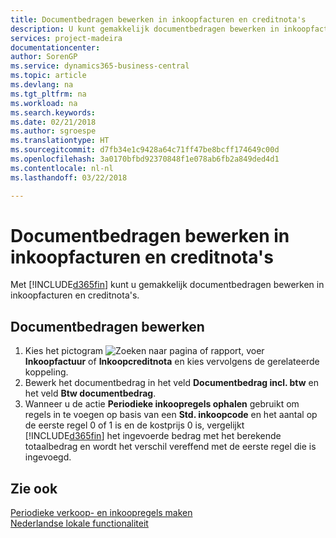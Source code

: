 ```yaml
---
title: Documentbedragen bewerken in inkoopfacturen en creditnota's
description: U kunt gemakkelijk documentbedragen bewerken in inkoopfacturen en creditnota's.
services: project-madeira
documentationcenter: 
author: SorenGP
ms.service: dynamics365-business-central
ms.topic: article
ms.devlang: na
ms.tgt_pltfrm: na
ms.workload: na
ms.search.keywords: 
ms.date: 02/21/2018
ms.author: sgroespe
ms.translationtype: HT
ms.sourcegitcommit: d7fb34e1c9428a64c71ff47be8bcff174649c00d
ms.openlocfilehash: 3a0170bfbd92370848f1e078ab6fb2a849ded4d1
ms.contentlocale: nl-nl
ms.lasthandoff: 03/22/2018

---
```

# <a name="edit-document-amounts-in-purchase-invoices-and-credit-memos"></a>Documentbedragen bewerken in inkoopfacturen en creditnota's
Met [!INCLUDE[d365fin](../../includes/d365fin_md.md)] kunt u gemakkelijk documentbedragen bewerken in inkoopfacturen en creditnota's.  

## <a name="to-edit-document-amounts"></a>Documentbedragen bewerken  

1.  Kies het pictogram ![Zoeken naar pagina of rapport](../../media/ui-search/search_small.png "Pictogram Zoeken naar pagina of rapport"), voer **Inkoopfactuur** of **Inkoopcreditnota** en kies vervolgens de gerelateerde koppeling.  
2.  Bewerk het documentbedrag in het veld **Documentbedrag incl. btw** en het veld **Btw documentbedrag**.  
3.  Wanneer u de actie **Periodieke inkoopregels ophalen** gebruikt om regels in te voegen op basis van een **Std. inkoopcode** en het aantal op de eerste regel 0 of 1 is en de kostprijs 0 is, vergelijkt [!INCLUDE[d365fin](../../includes/d365fin_md.md)] het ingevoerde bedrag met het berekende totaalbedrag en wordt het verschil vereffend met de eerste regel die is ingevoegd. 

## <a name="see-also"></a>Zie ook  
[Periodieke verkoop- en inkoopregels maken](../../sales-how-work-standard-lines.md)   
[Nederlandse lokale functionaliteit](netherlands-local-functionality.md)

